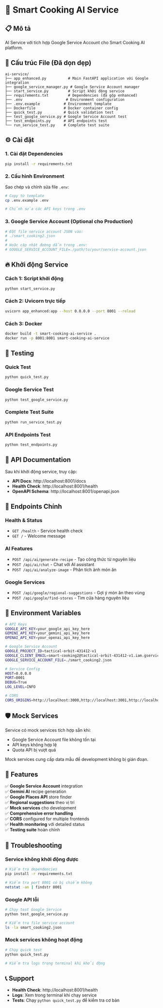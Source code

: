 # 🤖 Smart Cooking AI Service

## 📋 Mô tả

AI Service với tích hợp Google Service Account cho Smart Cooking AI platform.

## 🚀 Cấu trúc File (Đã dọn dẹp)

```
ai-service/
├── app_enhanced.py          # Main FastAPI application với Google integration
├── google_service_manager.py # Google Service Account manager
├── start_service.py         # Script khởi động service
├── requirements.txt         # Dependencies (đã gộp enhanced)
├── .env                    # Environment configuration
├── .env.example           # Environment template
├── Dockerfile             # Docker container config
├── quick_test.py          # Quick validation test
├── test_google_service.py # Google Service Account test
├── test_endpoints.py      # API endpoints test
└── run_service_test.py    # Complete test suite
```

## ⚙️ Cài đặt

### 1. Cài đặt Dependencies

```bash
pip install -r requirements.txt
```

### 2. Cấu hình Environment

Sao chép và chỉnh sửa file `.env`:

```bash
# Copy từ template
cp .env.example .env

# Chỉnh sửa các API keys trong .env
```

### 3. Google Service Account (Optional cho Production)

```bash
# Đặt file service account JSON vào:
# ./smart_cooking2.json
#
# Hoặc cập nhật đường dẫn trong .env:
# GOOGLE_SERVICE_ACCOUNT_FILE=./path/to/your/service-account.json
```

## 🔥 Khởi động Service

### Cách 1: Script khởi động

```bash
python start_service.py
```

### Cách 2: Uvicorn trực tiếp

```bash
uvicorn app_enhanced:app --host 0.0.0.0 --port 8001 --reload
```

### Cách 3: Docker

```bash
docker build -t smart-cooking-ai-service .
docker run -p 8001:8001 smart-cooking-ai-service
```

## 🧪 Testing

### Quick Test

```bash
python quick_test.py
```

### Google Service Test

```bash
python test_google_service.py
```

### Complete Test Suite

```bash
python run_service_test.py
```

### API Endpoints Test

```bash
python test_endpoints.py
```

## 📖 API Documentation

Sau khi khởi động service, truy cập:

- **API Docs**: http://localhost:8001/docs
- **Health Check**: http://localhost:8001/health
- **OpenAPI Schema**: http://localhost:8001/openapi.json

## 🎯 Endpoints Chính

### Health & Status

- `GET /health` - Service health check
- `GET /` - Welcome message

### AI Features

- `POST /api/ai/generate-recipe` - Tạo công thức từ nguyên liệu
- `POST /api/ai/chat` - Chat với AI assistant
- `POST /api/ai/analyze-image` - Phân tích ảnh món ăn

### Google Services

- `POST /api/google/regional-suggestions` - Gợi ý món ăn theo vùng
- `POST /api/google/find-stores` - Tìm cửa hàng nguyên liệu

## 🔧 Environment Variables

```bash
# API Keys
GOOGLE_API_KEY=your_google_api_key_here
GEMINI_API_KEY=your_gemini_api_key_here
OPENAI_API_KEY=your_openai_api_key_here

# Google Service Account
GOOGLE_PROJECT_ID=tactical-orbit-431412-v1
GOOGLE_CLIENT_EMAIL=smart-cooking2@tactical-orbit-431412-v1.iam.gserviceaccount.com
GOOGLE_SERVICE_ACCOUNT_FILE=./smart_cooking2.json

# Service Config
HOST=0.0.0.0
PORT=8001
DEBUG=True
LOG_LEVEL=INFO

# CORS
CORS_ORIGINS=http://localhost:3000,http://localhost:3001,http://localhost:3002,http://localhost:3003,http://localhost:8080
```

## 🛡️ Mock Services

Service có mock services tích hợp sẵn khi:

- Google Service Account file không tồn tại
- API keys không hợp lệ
- Quota API bị vượt quá

Mock services cung cấp data mẫu để development không bị gián đoạn.

## 🎉 Features

✅ **Google Service Account** integration  
✅ **Gemini AI** recipe generation  
✅ **Google Places API** store finder  
✅ **Regional suggestions** theo vị trí  
✅ **Mock services** cho development  
✅ **Comprehensive error handling**  
✅ **CORS** configured for multiple frontends  
✅ **Health monitoring** với detailed status  
✅ **Testing suite** hoàn chỉnh

## 🚨 Troubleshooting

### Service không khởi động được

```bash
# Kiểm tra dependencies
pip install -r requirements.txt

# Kiểm tra port 8001 có bị chiếm không
netstat -an | findstr 8001
```

### Google API lỗi

```bash
# Chạy test Google Service
python test_google_service.py

# Kiểm tra file service account
ls -la smart_cooking2.json
```

### Mock services không hoạt động

```bash
# Chạy quick test
python quick_test.py

# Kiểm tra logs trong terminal khi khởi động
```

## 📞 Support

- **Health Check**: http://localhost:8001/health
- **Logs**: Xem trong terminal khi chạy service
- **Tests**: Chạy `python quick_test.py` để kiểm tra cơ bản
